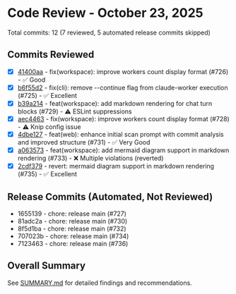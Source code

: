 # Code Review - October 23, 2025

Total commits: 12 (7 reviewed, 5 automated release commits skipped)

## Commits Reviewed

- [x] [41400aa](review-41400aa.md) - fix(workspace): improve workers count display format (#726) - ✅ Good
- [x] [b6f55d2](review-b6f55d2.md) - fix(cli): remove --continue flag from claude-worker execution (#725) - ✅ Excellent
- [x] [b39a214](review-b39a214.md) - feat(workspace): add markdown rendering for chat turn blocks (#729) - ⚠️ ESLint suppressions
- [x] [aec4463](review-aec4463.md) - fix(workspace): improve workers count display format (#728) - ⚠️ Knip config issue
- [x] [4dbe127](review-4dbe127.md) - feat(web): enhance initial scan prompt with commit analysis and improved structure (#731) - ✅ Very Good
- [x] [a063573](review-a063573.md) - feat(workspace): add mermaid diagram support in markdown rendering (#733) - ❌ Multiple violations (reverted)
- [x] [2cdf379](review-2cdf379.md) - revert: mermaid diagram support in markdown rendering (#735) - ✅ Excellent

## Release Commits (Automated, Not Reviewed)

- 1655139 - chore: release main (#727)
- 81adc2a - chore: release main (#730)
- 8f5d1ba - chore: release main (#732)
- 707023b - chore: release main (#734)
- 7123463 - chore: release main (#736)

## Overall Summary

See [SUMMARY.md](SUMMARY.md) for detailed findings and recommendations.
